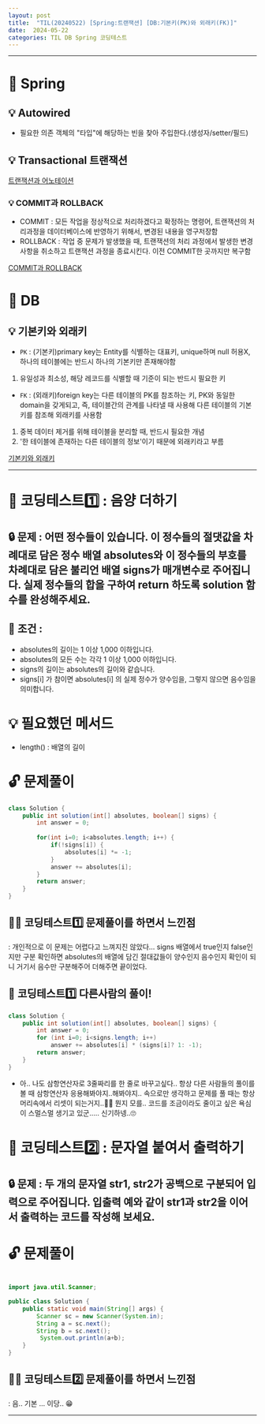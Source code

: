 ```yaml
---
layout: post
title:  "TIL(20240522) [Spring:트랜잭션] [DB:기본키(PK)와 외래키(FK)]"
date:  2024-05-22
categories: TIL DB Spring 코딩테스트
---
```



---------------------------------------------------------------------
# 📌 Spring

## 💡 Autowired
- 필요한 의존 객체의 "타입"에 해당하는 빈을 찾아 주입한다.(생성자/setter/필드)

## 💡 Transactional 트랜잭션

[트랜잭션과 어노테이션](https://tecoble.techcourse.co.kr/post/2021-05-25-transactional/)

### 💡 COMMIT과 ROLLBACK 
- COMMIT : 모든 작업을 정상적으로 처리하겠다고 확정하는 명령어, 트랜잭션의 처리과정을 데이터베이스에 반영하기 위해서, 변경된 내용을 영구저장함
- ROLLBACK : 작업 중 문제가 발생했을 때, 트랜잭션의 처리 과정에서 발생한 변경사항을 취소하고 트랜잭션 과정을 종료시킨다. 이전 COMMIT한 곳까지만 복구함

[COMMIT과 ROLLBACK](https://wikidocs.net/4096)

# 📌 DB

## 💡 기본키와 외래키

- `PK` : (기본키)primary key는 Entity를 식별하는 대표키, unique하며 null 허용X, 하나의 테이블에는 반드시 하나의 기본키만 존재해야함
1) 유일성과 최소성, 해당 레코드를 식별할 때 기준이 되는 반드시 필요한 키
- `FK` : (외래키)foreign key는 다른 테이블의 PK를 참조하는 키, PK와 동일한 domain을 갖게되고, 즉, 테이블간의 관계를 나타낼 때 사용해 다른 테이블의 기본키를 참조해 외래키를 사용함
 1) 중복 데이터 제거를 위해 테이블을 분리할 때, 반드시 필요한 개념
 2) '한 테이블에 존재하는 다른 테이블의 정보'이기 때문에 외래키라고 부름

[기본키와 외래키](https://velog.io/@kon6443/DB-%EA%B8%B0%EB%B3%B8%ED%82%A4-%EC%99%B8%EB%9E%98%ED%82%A4-%ED%9B%84%EB%B3%B4%ED%82%A4-%EB%B3%B5%ED%95%A9%ED%82%A4-%EA%B0%9C%EB%85%90-4x1bgz5w)

---------------------------------------------------------------------

# 📌 코딩테스트1️⃣ : 음양 더하기

## 🔒 문제 : 어떤 정수들이 있습니다. 이 정수들의 절댓값을 차례대로 담은 정수 배열 absolutes와 이 정수들의 부호를 차례대로 담은 불리언 배열 signs가 매개변수로 주어집니다. 실제 정수들의 합을 구하여 return 하도록 solution 함수를 완성해주세요.

## 🚫 조건 : 
- absolutes의 길이는 1 이상 1,000 이하입니다.
- absolutes의 모든 수는 각각 1 이상 1,000 이하입니다.
- signs의 길이는 absolutes의 길이와 같습니다.
- signs[i] 가 참이면 absolutes[i] 의 실제 정수가 양수임을, 그렇지 않으면 음수임을 의미합니다.

# 💡 필요했던 메서드
- length() : 배열의 길이

# 🔓 문제풀이

```java
class Solution {
    public int solution(int[] absolutes, boolean[] signs) {
        int answer = 0;
        
        for(int i=0; i<absolutes.length; i++) {
            if(!signs[i]) {
                absolutes[i] *= -1;
            } 
            answer += absolutes[i];
        }
        return answer;
    }
}

```

## 🤷‍♀️ 코딩테스트1️⃣ 문제풀이를 하면서 느낀점
: 개인적으로 이 문제는 어렵다고 느껴지진 않았다... signs 배열에서 true인지 false인지만 구분 확인하면 absolutes의 배열에 담긴
절대값들이 양수인지 음수인지 확인이 되니 거기서 음수만 구분해주어 더해주면 끝이었다. 


## 🎈 코딩테스트1️⃣ 다른사람의 풀이! 

```java
class Solution {
    public int solution(int[] absolutes, boolean[] signs) {
        int answer = 0;
        for (int i=0; i<signs.length; i++)
            answer += absolutes[i] * (signs[i]? 1: -1);
        return answer;
    }
}
```
- 아.. 나도 삼항연산자로 3줄짜리를 한 줄로 바꾸고싶다..  항상 다른 사람들의 풀이를 볼 때 삼항연산자 응용해봐야지..해봐야지..
속으로만 생각하고 문제를 풀 때는 항상 머리속에서 리셋이 되는거지..🤣🤣
뭔지 모를.. 코드를 조금이라도 줄이고 싶은 욕심이 스멀스멀 생기고 있군..... 신기하넹..🙄


# 📌 코딩테스트2️⃣ : 문자열 붙여서 출력하기

## 🔒 문제 : 두 개의 문자열 str1, str2가 공백으로 구분되어 입력으로 주어집니다. 입출력 예와 같이 str1과 str2을 이어서 출력하는 코드를 작성해 보세요.

# 🔓 문제풀이

```java

import java.util.Scanner;

public class Solution {
    public static void main(String[] args) {
        Scanner sc = new Scanner(System.in);
        String a = sc.next();
        String b = sc.next();
         System.out.println(a+b);
    }
}
```
## 🤷‍♀️ 코딩테스트2️⃣ 문제풀이를 하면서 느낀점
: 음.. 기본 ... 이당.. 😁

--------------------------------------------------------------

